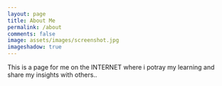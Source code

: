 ```yaml
---
layout: page
title: About Me 
permalink: /about
comments: false
image: assets/images/screenshot.jpg
imageshadow: true
---
```


This is a page for me on the INTERNET where i potray my learning and share my insights with others.. 


